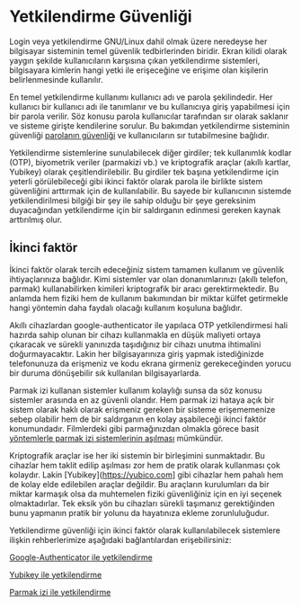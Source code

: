 # Yetkilendirme Güvenliği

Login veya yetkilendirme GNU/Linux dahil olmak üzere neredeyse her bilgisayar sisteminin temel güvenlik tedbirlerinden biridir. Ekran kilidi olarak yaygın şekilde kullanıcıların karşısına çıkan yetkilendirme sistemleri, bilgisayara kimlerin hangi yetki ile erişeceğine ve erişime olan kişilerin belirlenmesinde kullanılır.

En temel yetkilendirme kullanımı kullanıcı adı ve parola şekilindedir. Her kullanıcı bir kullanıcı adı ile tanımlanır ve bu kullanıcıya giriş yapabilmesi için bir parola verilir. Söz konusu parola kullanıcılar tarafından sır olarak saklanır ve sisteme girişte kendilerine sorulur. Bu bakımdan yetkilendirme sisteminin güvenliği [parolanın güvenliği](https://guvenlik.oyd.org.tr/beseri_guvenlik/parolalar.html) ve kullanıcıların sır tutabilmesine bağlıdır.

Yetkilendirme sistemlerine sunulabilecek diğer girdiler; tek kullanımlık kodlar (OTP), biyometrik veriler (parmakizi vb.) ve kriptografik araçlar (akıllı kartlar, Yubikey) olarak çeşitlendirilebilir. Bu girdiler tek başına yetkilendirme için yeterli görülebileceği gibi ikinci faktör olarak parola ile birlikte sistem güvenliğini arttırmak için de kullanılabilir. Bu sayede bir kullanıcının sistemde yetkilendirilmesi bilgiği bir şey ile sahip olduğu bir şeye gereksinim duyacağından yetkilendirme için bir saldırganın edinmesi gereken kaynak arttırılmış olur.

## İkinci faktör

İkinci faktör olarak tercih edeceğiniz sistem tamamen kullanım ve güvenlik ihtiyaçlarınıza bağlıdır. Kimi sistemler var olan donanımlarınızı (akıllı telefon, parmak) kullanabilirken kimileri kriptografik bir aracı gerektirmektedir. Bu anlamda hem fiziki hem de kullanım bakımından bir miktar külfet getirmekle hangi yöntemin daha faydalı olacağı kullanım koşuluna bağlıdır.

Akıllı cihazlardan google-authenticator ile yapılaca OTP yetkilendirmesi hali hazırda sahip olunan bir cihazı kullanmakla en düşük maliyeti ortaya çıkaracak ve sürekli yanınızda taşıdığınız bir cihazı unutma ihtimalini doğurmayacaktır. Lakin her bilgisayarınıza giriş yapmak istediğinizde telefonunuza da erişmeniz ve kodu ekrana girmeniz gerekeceğinden yorucu bir duruma dönüşebilir sık kullanılan bilgisayarlarda. 

Parmak izi kullanan sistemler kullanım kolaylığı sunsa da söz konusu sistemler arasında en az güvenli olandır. Hem parmak izi hataya açık bir sistem olarak haklı olarak erişmeniz gereken bir sisteme erişememenize sebep olabilir hem de bir saldırganın en kolay aşabileceği ikinci faktör konumundadır. Filmlerdeki gibi parmağınızdan olmakla görece basit [yöntemlerle parmak izi sistemlerinin aşılması](https://www.forbes.com/sites/daveywinder/2019/11/02/smartphone-security-alert-as-hackers-claim-any-fingerprint-lock-broken-in-20-minutes/) mümkündür.

Kriptografik araçlar ise her iki sistemin bir birleşimini sunmaktadır. Bu cihazlar hem taklit edilip aşılması zor hem de pratik olarak kullanması çok kolaydır. Lakin [Yubikey](https://yubico.com] gibi cihazlar hem pahalı hem de kolay elde edilebilen araçlar değildir. Bu araçların kurulumları da bir miktar karmaşık olsa da muhtemelen fiziki güvenliğiniz için en iyi seçenek olmaktadırlar. Tek eksik yön bu cihazları sürekli taşımanız gerektiğinden bunu yapmanın pratik bir yolunu da hayatınıza ekleme zorunluluğudur.

Yetkilendirme güvenliği için ikinci faktör olarak kullanılabilecek sistemlere ilişkin rehberlerimize aşağıdaki bağlantılardan erişebilirsiniz:

[Google-Authenticator ile yetkilendirme](cihaz_guvenligi/ga_pam.md)

[Yubikey ile yetkilendirme](cihaz_guvenligi/yubikey_pam.md)

[Parmak izi ile yetkilendirme](cihaz_guvenligi/parmak_pam.md)
